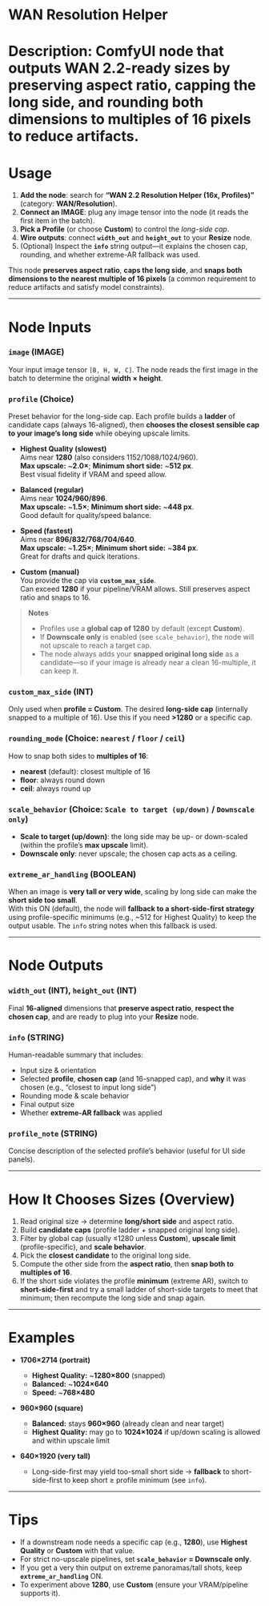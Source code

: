# WAN Resolution Helper

# Description: ComfyUI node that outputs WAN 2.2-ready sizes by preserving aspect ratio, capping the long side, and rounding both dimensions to multiples of 16 pixels to reduce artifacts.

# Usage

1. **Add the node**: search for **“WAN 2.2 Resolution Helper (16x, Profiles)”** (category: **WAN/Resolution**).
2. **Connect an IMAGE**: plug any image tensor into the node (it reads the first item in the batch).
3. **Pick a Profile** (or choose **Custom**) to control the *long-side cap*.
4. **Wire outputs**: connect **`width_out`** and **`height_out`** to your **Resize** node.
5. (Optional) Inspect the **`info`** string output—it explains the chosen cap, rounding, and whether extreme-AR fallback was used.

This node **preserves aspect ratio**, **caps the long side**, and **snaps both dimensions to the nearest multiple of 16 pixels** (a common requirement to reduce artifacts and satisfy model constraints).

---

# Node Inputs

### `image` (IMAGE)
Your input image tensor `[B, H, W, C]`. The node reads the first image in the batch to determine the original **width × height**.

### `profile` (Choice)
Preset behavior for the long-side cap. Each profile builds a **ladder** of candidate caps (always 16-aligned), then **chooses the closest sensible cap to your image’s long side** while obeying upscale limits.

- **Highest Quality (slowest)**  
  Aims near **1280** (also considers 1152/1088/1024/960).  
  **Max upscale:** ~**2.0×**; **Minimum short side:** ~**512 px**.  
  Best visual fidelity if VRAM and speed allow.

- **Balanced (regular)**  
  Aims near **1024/960/896**.  
  **Max upscale:** ~**1.5×**; **Minimum short side:** ~**448 px**.  
  Good default for quality/speed balance.

- **Speed (fastest)**  
  Aims near **896/832/768/704/640**.  
  **Max upscale:** ~**1.25×**; **Minimum short side:** ~**384 px**.  
  Great for drafts and quick iterations.

- **Custom (manual)**  
  You provide the cap via **`custom_max_side`**.  
  Can exceed **1280** if your pipeline/VRAM allows. Still preserves aspect ratio and snaps to 16.

> **Notes**
> - Profiles use a **global cap of 1280** by default (except **Custom**).
> - If **Downscale only** is enabled (see `scale_behavior`), the node will not upscale to reach a target cap.
> - The node always adds your **snapped original long side** as a candidate—so if your image is already near a clean 16-multiple, it can keep it.

### `custom_max_side` (INT)
Only used when **profile = Custom**. The desired **long-side cap** (internally snapped to a multiple of 16). Use this if you need **>1280** or a specific cap.

### `rounding_mode` (Choice: `nearest` / `floor` / `ceil`)
How to snap both sides to **multiples of 16**:
- **nearest** (default): closest multiple of 16  
- **floor**: always round down  
- **ceil**: always round up

### `scale_behavior` (Choice: `Scale to target (up/down)` / `Downscale only`)
- **Scale to target (up/down)**: the long side may be up- or down-scaled (within the profile’s **max upscale** limit).  
- **Downscale only**: never upscale; the chosen cap acts as a ceiling.

### `extreme_ar_handling` (BOOLEAN)
When an image is **very tall or very wide**, scaling by long side can make the **short side too small**.  
With this ON (default), the node will **fallback to a short-side-first strategy** using profile-specific minimums (e.g., ~512 for Highest Quality) to keep the output usable. The `info` string notes when this fallback is used.

---

# Node Outputs

### `width_out` (INT), `height_out` (INT)
Final **16-aligned** dimensions that **preserve aspect ratio**, **respect the chosen cap**, and are ready to plug into your **Resize** node.

### `info` (STRING)
Human-readable summary that includes:
- Input size & orientation  
- Selected **profile**, **chosen cap** (and 16-snapped cap), and **why** it was chosen (e.g., “closest to input long side”)  
- Rounding mode & scale behavior  
- Final output size  
- Whether **extreme-AR fallback** was applied

### `profile_note` (STRING)
Concise description of the selected profile’s behavior (useful for UI side panels).

---

# How It Chooses Sizes (Overview)

1. Read original size → determine **long/short side** and aspect ratio.  
2. Build **candidate caps** (profile ladder + snapped original long side).  
3. Filter by global cap (usually ≤1280 unless **Custom**), **upscale limit** (profile-specific), and **scale behavior**.  
4. Pick the **closest candidate** to the original long side.  
5. Compute the other side from the **aspect ratio**, then **snap both to multiples of 16**.  
6. If the short side violates the profile **minimum** (extreme AR), switch to **short-side-first** and try a small ladder of short-side targets to meet that minimum; then recompute the long side and snap again.

---

# Examples

- **1706×2714 (portrait)**  
  - **Highest Quality:** ~**1280×800** (snapped)  
  - **Balanced:** ~**1024×640**  
  - **Speed:** ~**768×480**

- **960×960 (square)**  
  - **Balanced:** stays **960×960** (already clean and near target)  
  - **Highest Quality:** may go to **1024×1024** if up/down scaling is allowed and within upscale limit

- **640×1920 (very tall)**  
  - Long-side-first may yield too-small short side → **fallback** to short-side-first to keep short ≥ profile minimum (see `info`).

---

# Tips

- If a downstream node needs a specific cap (e.g., **1280**), use **Highest Quality** or **Custom** with that value.  
- For strict no-upscale pipelines, set **`scale_behavior` = Downscale only**.  
- If you get a very thin output on extreme panoramas/tall shots, keep **`extreme_ar_handling`** ON.  
- To experiment above **1280**, use **Custom** (ensure your VRAM/pipeline supports it).
